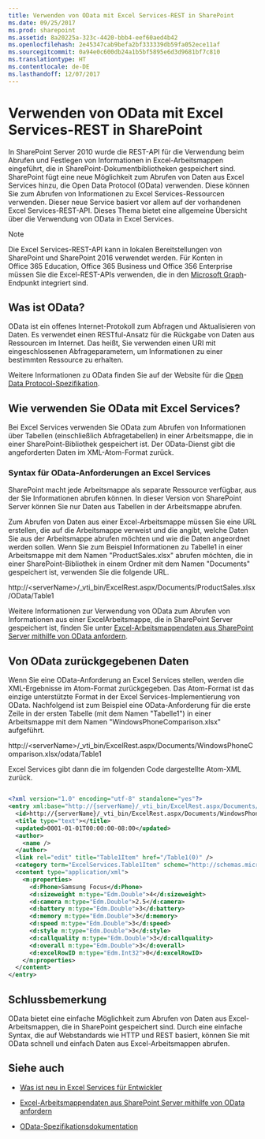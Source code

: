 ```yaml
---
title: Verwenden von OData mit Excel Services-REST in SharePoint
ms.date: 09/25/2017
ms.prod: sharepoint
ms.assetid: 8a20225a-323c-4420-bbb4-eef60aed4b42
ms.openlocfilehash: 2e45347cab9befa2bf333339db59fa052ece11af
ms.sourcegitcommit: 0a94e0c600db24a1b5bf5895e6d3d9681bf7c810
ms.translationtype: HT
ms.contentlocale: de-DE
ms.lasthandoff: 12/07/2017
---
```

# <a name="using-odata-with-excel-services-rest-in-sharepoint"></a>Verwenden von OData mit Excel Services-REST in SharePoint
In SharePoint Server 2010 wurde die REST-API für die Verwendung beim Abrufen und Festlegen von Informationen in Excel-Arbeitsmappen eingeführt, die in SharePoint-Dokumentbibliotheken gespeichert sind. SharePoint fügt eine neue Möglichkeit zum Abrufen von Daten aus Excel Services hinzu, die Open Data Protocol (OData) verwenden. Diese können Sie zum Abrufen von Informationen zu Excel Services-Ressourcen verwenden. Dieser neue Service basiert vor allem auf der vorhandenen Excel Services-REST-API. Dieses Thema bietet eine allgemeine Übersicht über die Verwendung von OData in Excel Services.

> [!NOTE] 
> Die Excel Services-REST-API kann in lokalen Bereitstellungen von SharePoint und SharePoint 2016 verwendet werden. Für Konten in Office 365 Education, Office 365 Business und Office 356 Enterprise müssen Sie die Excel-REST-APIs verwenden, die in den [Microsoft Graph]((http://graph.microsoft.io/de-DE/docs/api-reference/v1.0/resources/excel))-Endpunkt integriert sind.
  
    
    


## <a name="what-is-odata"></a>Was ist OData?
<a name="xlsWhatIsOdata"> </a>

OData ist ein offenes Internet-Protokoll zum Abfragen und Aktualisieren von Daten. Es verwendet einen RESTful-Ansatz für die Rückgabe von Daten aus Ressourcen im Internet. Das heißt, Sie verwenden einen URI mit eingeschlossenen Abfrageparametern, um Informationen zu einer bestimmten Ressource zu erhalten.
  
    
    
Weitere Informationen zu OData finden Sie auf der Website für die  [Open Data Protocol-Spezifikation]((http://www.odata.org)).
  
    
    

## <a name="how-do-you-use-odata-with-excel-services"></a>Wie verwenden Sie OData mit Excel Services?
<a name="xlsHowUseOdata"> </a>

Bei Excel Services verwenden Sie OData zum Abrufen von Informationen über Tabellen (einschließlich Abfragetabellen) in einer Arbeitsmappe, die in einer SharePoint-Bibliothek gespeichert ist. Der OData-Dienst gibt die angeforderten Daten im XML-Atom-Format zurück.
  
    
    

### <a name="syntax-for-making-odata-requests-to-excel-services"></a>Syntax für OData-Anforderungen an Excel Services
<a name="xlsOdataSyntax"> </a>

SharePoint macht jede Arbeitsmappe als separate Ressource verfügbar, aus der Sie Informationen abrufen können. In dieser Version von SharePoint Server können Sie nur Daten aus Tabellen in der Arbeitsmappe abrufen.
  
    
    
Zum Abrufen von Daten aus einer Excel-Arbeitsmappe müssen Sie eine URL erstellen, die auf die Arbeitsmappe verweist und die angibt, welche Daten Sie aus der Arbeitsmappe abrufen möchten und wie die Daten angeordnet werden sollen. Wenn Sie zum Beispiel Informationen zu Tabelle1 in einer Arbeitsmappe mit dem Namen "ProductSales.xlsx" abrufen möchten, die in einer SharePoint-Bibliothek in einem Ordner mit dem Namen "Documents" gespeichert ist, verwenden Sie die folgende URL.
  
    
    
http://\<serverName\>/_vti_bin/ExcelRest.aspx/Documents/ProductSales.xlsx/OData/Table1
  
    
    
Weitere Informationen zur Verwendung von OData zum Abrufen von Informationen aus einer ExcelArbeitsmappe, die in SharePoint Server gespeichert ist, finden Sie unter  [Excel-Arbeitsmappendaten aus SharePoint Server mithilfe von OData anfordern](requesting-excel-workbook-data-from-sharepoint-server-using-odata.md).
  
    
    

## <a name="data-returned-by-odata"></a>Von OData zurückgegebenen Daten
<a name="xlsOdataReturnData"> </a>

Wenn Sie eine OData-Anforderung an Excel Services stellen, werden die XML-Ergebnisse im Atom-Format zurückgegeben. Das Atom-Format ist das einzige unterstützte Format in der Excel Services-Implementierung von OData. Nachfolgend ist zum Beispiel eine OData-Anforderung für die erste Zeile in der ersten Tabelle (mit dem Namen "Tabelle1") in einer Arbeitsmappe mit dem Namen "WindowsPhoneComparison.xlsx" aufgeführt.
  
    
    
http://\<serverName\>/_vti_bin/ExcelRest.aspx/Documents/WindowsPhoneComparison.xlsx/odata/Table1
  
    
    
Excel Services gibt dann die im folgenden Code dargestellte Atom-XML zurück.
  
    
    



```XML

<?xml version="1.0" encoding="utf-8" standalone="yes"?>
<entry xml:base="http://{serverName}/_vti_bin/ExcelRest.aspx/Documents/WindowsPhoneComparison.xlsx/OData" xmlns:d="http://schemas.microsoft.com/ado/2007/08/dataservices" xmlns:m="http://schemas.microsoft.com/ado/2007/08/dataservices/metadata" m:etag="W/&amp;quot;datetime'0001-01-01T00%3A00%3A00'&amp;quot;" xmlns="http://www.w3.org/2005/Atom">
  <id>http://{serverName}/_vti_bin/ExcelRest.aspx/Documents/WindowsPhoneComparison.xlsx/OData/Table1(0)</id>
  <title type="text"></title>
  <updated>0001-01-01T00:00:00-08:00</updated>
  <author>
    <name />
  </author>
  <link rel="edit" title="Table1Item" href="/Table1(0)" />
  <category term="ExcelServices.Table1Item" scheme="http://schemas.microsoft.com/ado/2007/08/dataservices/scheme" />
  <content type="application/xml">
    <m:properties>
      <d:Phone>Samsung Focus</d:Phone>
      <d:sizeweight m:type="Edm.Double">4</d:sizeweight>
      <d:camera m:type="Edm.Double">2.5</d:camera>
      <d:battery m:type="Edm.Double">3</d:battery>
      <d:memory m:type="Edm.Double">3</d:memory>
      <d:speed m:type="Edm.Double">3</d:speed>
      <d:style m:type="Edm.Double">3</d:style>
      <d:callquality m:type="Edm.Double">3</d:callquality>
      <d:overall m:type="Edm.Double">3</d:overall>
      <d:excelRowID m:type="Edm.Int32">0</d:excelRowID>
    </m:properties>
  </content>
</entry>

```


## <a name="conclusion"></a>Schlussbemerkung
<a name="xlsOdataReturnData"> </a>

OData bietet eine einfache Möglichkeit zum Abrufen von Daten aus Excel-Arbeitsmappen, die in SharePoint gespeichert sind. Durch eine einfache Syntax, die auf Webstandards wie HTTP und REST basiert, können Sie mit OData schnell und einfach Daten aus Excel-Arbeitsmappen abrufen.
  
    
    

## <a name="see-also"></a>Siehe auch
<a name="xlsOdataAddRes"> </a>


-  [Was ist neu in Excel Services für Entwickler]((http://msdn.microsoft.com/library/09e96c8b-cb55-4fd1-a797-b50fbf0f9296.aspx))
    
  
-  [Excel-Arbeitsmappendaten aus SharePoint Server mithilfe von OData anfordern](requesting-excel-workbook-data-from-sharepoint-server-using-odata.md)
    
  
-  [OData-Spezifikationsdokumentation]((http://www.odata.org))
    
  

